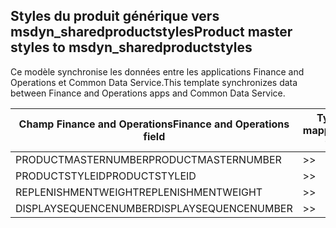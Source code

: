 ## <a name="product-master-styles-to-msdyn_sharedproductstyles"></a><span data-ttu-id="d1cbc-101">Styles du produit générique vers msdyn_sharedproductstyles</span><span class="sxs-lookup"><span data-stu-id="d1cbc-101">Product master styles to msdyn_sharedproductstyles</span></span>

<span data-ttu-id="d1cbc-102">Ce modèle synchronise les données entre les applications Finance and Operations et Common Data Service.</span><span class="sxs-lookup"><span data-stu-id="d1cbc-102">This template synchronizes data between Finance and Operations apps and Common Data Service.</span></span>

<span data-ttu-id="d1cbc-103">Champ Finance and Operations</span><span class="sxs-lookup"><span data-stu-id="d1cbc-103">Finance and Operations field</span></span> | <span data-ttu-id="d1cbc-104">Type de mappage</span><span class="sxs-lookup"><span data-stu-id="d1cbc-104">Map type</span></span> | <span data-ttu-id="d1cbc-105">Autre champ Dynamics 365</span><span class="sxs-lookup"><span data-stu-id="d1cbc-105">Other Dynamics 365 field</span></span> | <span data-ttu-id="d1cbc-106">Valeur par défaut</span><span class="sxs-lookup"><span data-stu-id="d1cbc-106">Default value</span></span>
---|---|---|---
<span data-ttu-id="d1cbc-107">PRODUCTMASTERNUMBER</span><span class="sxs-lookup"><span data-stu-id="d1cbc-107">PRODUCTMASTERNUMBER</span></span> | >> | <span data-ttu-id="d1cbc-108">msdyn_globalproduct.msdyn_productnumber</span><span class="sxs-lookup"><span data-stu-id="d1cbc-108">msdyn_globalproduct.msdyn_productnumber</span></span> | 
<span data-ttu-id="d1cbc-109">PRODUCTSTYLEID</span><span class="sxs-lookup"><span data-stu-id="d1cbc-109">PRODUCTSTYLEID</span></span> | >> | <span data-ttu-id="d1cbc-110">msdyn_productstyle.msdyn_productstyle</span><span class="sxs-lookup"><span data-stu-id="d1cbc-110">msdyn_productstyle.msdyn_productstyle</span></span> | 
<span data-ttu-id="d1cbc-111">REPLENISHMENTWEIGHT</span><span class="sxs-lookup"><span data-stu-id="d1cbc-111">REPLENISHMENTWEIGHT</span></span> | >> | <span data-ttu-id="d1cbc-112">msdyn_replenishmentweight</span><span class="sxs-lookup"><span data-stu-id="d1cbc-112">msdyn_replenishmentweight</span></span> | 
<span data-ttu-id="d1cbc-113">DISPLAYSEQUENCENUMBER</span><span class="sxs-lookup"><span data-stu-id="d1cbc-113">DISPLAYSEQUENCENUMBER</span></span> | >> | <span data-ttu-id="d1cbc-114">msdyn_displaysequencenumber</span><span class="sxs-lookup"><span data-stu-id="d1cbc-114">msdyn_displaysequencenumber</span></span> | 
